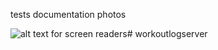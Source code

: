 tests documentation photos 


![alt text for screen readers](Assignments\WorkoutLog\server\images\logendpoint1.JPG "Text to show on mouseover")#   w o r k o u t l o g s e r v e r  
 